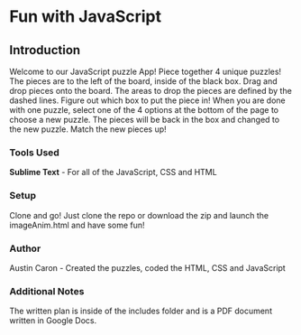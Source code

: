 # Fun with JavaScript

## Introduction

Welcome to our JavaScript puzzle App! Piece together 4 unique puzzles!
<br>
The pieces are to the left of the board, inside of the black box. Drag and drop pieces onto the board.
The areas to drop the pieces are defined by the dashed lines. Figure out which box to put the piece in!
When you are done with one puzzle, select one of the 4 options at the bottom of the page to choose a new puzzle.
The pieces will be back in the box and changed to the new puzzle. Match the new pieces up!

### Tools Used
**Sublime Text** - For all of the JavaScript, CSS and HTML

### Setup
Clone and go! Just clone the repo or download the zip and launch the imageAnim.html and have some fun!

### Author
Austin Caron - Created the puzzles, coded the HTML, CSS and JavaScript

### Additional Notes

The written plan is inside of the includes folder and is a PDF document written in Google Docs.
